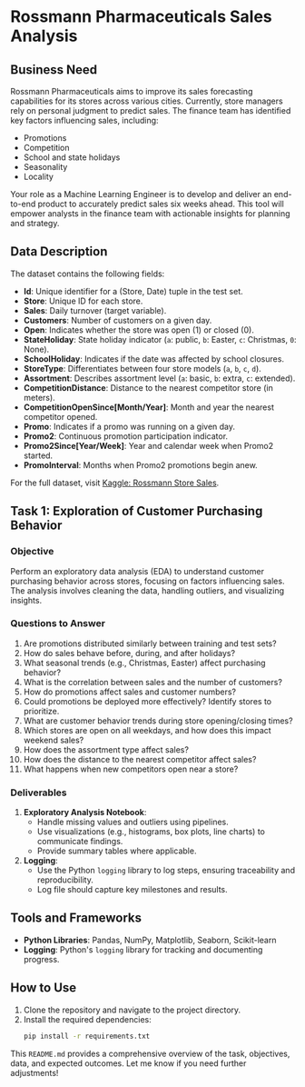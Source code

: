 # Rossmann Pharmaceuticals Sales Analysis

## Business Need
Rossmann Pharmaceuticals aims to improve its sales forecasting capabilities for its stores across various cities. Currently, store managers rely on personal judgment to predict sales. The finance team has identified key factors influencing sales, including:
- Promotions
- Competition
- School and state holidays
- Seasonality
- Locality

Your role as a Machine Learning Engineer is to develop and deliver an end-to-end product to accurately predict sales six weeks ahead. This tool will empower analysts in the finance team with actionable insights for planning and strategy.

## Data Description
The dataset contains the following fields:

- **Id**: Unique identifier for a (Store, Date) tuple in the test set.
- **Store**: Unique ID for each store.
- **Sales**: Daily turnover (target variable).
- **Customers**: Number of customers on a given day.
- **Open**: Indicates whether the store was open (1) or closed (0).
- **StateHoliday**: State holiday indicator (`a`: public, `b`: Easter, `c`: Christmas, `0`: None).
- **SchoolHoliday**: Indicates if the date was affected by school closures.
- **StoreType**: Differentiates between four store models (`a`, `b`, `c`, `d`).
- **Assortment**: Describes assortment level (`a`: basic, `b`: extra, `c`: extended).
- **CompetitionDistance**: Distance to the nearest competitor store (in meters).
- **CompetitionOpenSince[Month/Year]**: Month and year the nearest competitor opened.
- **Promo**: Indicates if a promo was running on a given day.
- **Promo2**: Continuous promotion participation indicator.
- **Promo2Since[Year/Week]**: Year and calendar week when Promo2 started.
- **PromoInterval**: Months when Promo2 promotions begin anew.

For the full dataset, visit [Kaggle: Rossmann Store Sales](https://www.kaggle.com/c/rossmann-store-sales/data).

## Task 1: Exploration of Customer Purchasing Behavior
### Objective
Perform an exploratory data analysis (EDA) to understand customer purchasing behavior across stores, focusing on factors influencing sales. The analysis involves cleaning the data, handling outliers, and visualizing insights.

### Questions to Answer
1. Are promotions distributed similarly between training and test sets?
2. How do sales behave before, during, and after holidays?
3. What seasonal trends (e.g., Christmas, Easter) affect purchasing behavior?
4. What is the correlation between sales and the number of customers?
5. How do promotions affect sales and customer numbers?
6. Could promotions be deployed more effectively? Identify stores to prioritize.
7. What are customer behavior trends during store opening/closing times?
8. Which stores are open on all weekdays, and how does this impact weekend sales?
9. How does the assortment type affect sales?
10. How does the distance to the nearest competitor affect sales?
11. What happens when new competitors open near a store?

### Deliverables
1. **Exploratory Analysis Notebook**:
   - Handle missing values and outliers using pipelines.
   - Use visualizations (e.g., histograms, box plots, line charts) to communicate findings.
   - Provide summary tables where applicable.
2. **Logging**:
   - Use the Python `logging` library to log steps, ensuring traceability and reproducibility.
   - Log file should capture key milestones and results.

## Tools and Frameworks
- **Python Libraries**: Pandas, NumPy, Matplotlib, Seaborn, Scikit-learn
- **Logging**: Python's `logging` library for tracking and documenting progress.

## How to Use
1. Clone the repository and navigate to the project directory.
2. Install the required dependencies:
   ```bash
   pip install -r requirements.txt


This `README.md` provides a comprehensive overview of the task, objectives, data, and expected outcomes. Let me know if you need further adjustments!
